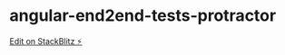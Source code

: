# angular-end2end-tests-protractor

[Edit on StackBlitz ⚡️](https://stackblitz.com/edit/reactive-forms-angular-demo-tkmsw9)